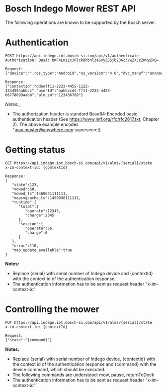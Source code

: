 # Bosch Indego Mower REST API

The following operations are known to be supported by the Bosch
server.

# Authentication

```
POST https://api.indego.iot.bosch-si.com/api/v1/authenticate
Authorization: Basic bWF4Lm11c3RlckBhbnl3aGVyZS5jb206c3VwZXJzZWNyZXQ=

Request:
{"device":"","os_type":"Android","os_version":"4.0","dvc_manuf":"unknown","dvc_type":"unknown"}

Response:
{"contextId":"ddeeff11-2233-4455-1122-334455aabbcc","userId":"aabbccdd-ff11-2233-4455-66778899aabb","alm_sn":"123456789"}
```

_Notes:__
* The authorization header is standard Base64-Encoded basic authentication header 
(See https://www.ietf.org/rfc/rfc2617.txt, Chapter 2). The above example encodes 
"max.muster@anywhere.com:supersecret)


# Getting status

```
GET https://api.indego.iot.bosch-si.com/api/v1/alms/{serial}/state
x-im-context-id: {contextId}

Response:
{  
   "state":123,
   "mowed":50,
   "mowed_ts":1460641111111,
   "mapsvgcache_ts":1459938111111,
   "runtime":{  
      "total":{  
         "operate":12345,
         "charge":2345
      },
      "session":{  
         "operate":56,
         "charge":0
      }
   },
   "error":110,
   "map_update_available":true
}
```

__Notes:__
* Replace {serial} with serial number of Indego device and {contextId} with
the context id of the authentication response.
* The authentication information has to be sent as request header "x-im-context-id".

# Controlling the mower

```
PUT https://api.indego.iot.bosch-si.com/api/v1/alms/{serial}/state
x-im-context-id: {contextId}

Request:
{"state":"{command}"}
```

__Notes:__
* Replace {serial} with serial number of Indego device, {contextId} with
the context id of the authentication response and {command} with the device 
command, which should be executed.
* The following commands are understood: mow, pause, returnToDock
* The authentication information has to be sent as request header "x-im-context-id".
